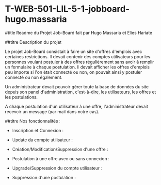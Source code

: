 # T-WEB-501-LIL-5-1-jobboard-hugo.massaria

#title Readme du Projet Job-Board fait par Hugo Massaria et Elies Hariate

##titre Description du projet 

Le projet Job-Board consistait à faire un site d'offres d'emplois avec certaines restrictions.
Il devait contenir des comptes utilisateurs pour les personnes voulant postuler à des offres régulièrement sans avoir à remplir un formulaire à chaque postulation.
Il devait afficher les offres d'emplois peu importe si l'on était connecté ou non, on pouvait ainsi y postuler connecté ou non également.

Un administrateur devait pouvoir gérer toute la base de données du site depuis son panel d'administration, c'est-à-dire, les utilisateurs, les offres et les postulations.

A chaque postulation d'un utilisateur à une offre, l'administrateur devait recevoir un message (par mail dans notre cas).

##titre Nos fonctionnalités :

- Inscription et Connexion :

- Update du compte utilisateur :

- Création/Modification/Suppression d'une offre :

- Postulation à une offre avec ou sans connexion :

- Upgrade/Suppression du compte utilisateur :

- Suppression d'une postulation :
